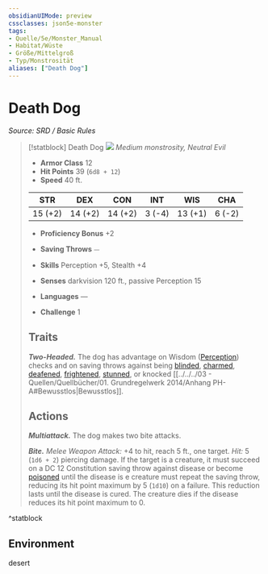 ```yaml
---
obsidianUIMode: preview
cssclasses: json5e-monster
tags:
- Quelle/5e/Monster_Manual
- Habitat/Wüste
- Größe/Mittelgroß
- Typ/Monstrosität
aliases: ["Death Dog"]
---
```

# Death Dog
*Source: SRD / Basic Rules*  

> [!statblock] Death Dog
> ![](compendium/bestiary/monstrosity/token/death-dog.png#token)
> *Medium monstrosity, Neutral Evil*
> 
> - **Armor Class** 12 
> - **Hit Points** 39 (`6d8 + 12`)
> - **Speed** 40 ft.
> 
> |STR|DEX|CON|INT|WIS|CHA|
> |:---:|:---:|:---:|:---:|:---:|:---:|
> |15 (+2)|14 (+2)|14 (+2)| 3 (-4)|13 (+1)| 6 (-2)|
> 
> - **Proficiency Bonus** +2
> - **Saving Throws** ⏤
> - **Skills** Perception +5, Stealth +4
> - **Senses** darkvision 120 ft., passive Perception 15
> 
> - **Languages** —
> - **Challenge** 1
> 
> ## Traits
> 
> ***Two-Headed.*** The dog has advantage on Wisdom ([Perception](rules/skills.md#Perception)) checks and on saving throws against being [blinded](rules/conditions.md#blinded), [charmed](rules/conditions.md#charmed), [deafened](rules/conditions.md#deafened), [frightened](rules/conditions.md#frightened), [stunned](rules/conditions.md#stunned), or knocked [[../../../03 - Quellen/Quellbücher/01. Grundregelwerk 2014/Anhang PH-A#Bewusstlos|Bewusstlos]].
> 
> ## Actions
> 
> ***Multiattack.*** The dog makes two bite attacks.
> 
> ***Bite.*** *Melee Weapon Attack:* +4 to hit, reach 5 ft., one target. *Hit:* 5 (`1d6 + 2`) piercing damage. If the target is a creature, it must succeed on a DC 12 Constitution saving throw against disease or become [poisoned](rules/conditions.md#poisoned) until the disease is [](../../../03%20-%20Quellen/Quellbücher/01.%20Grundregelwerk%202014/Anhang%20PH-A.md#Bewusstlos)e creature must repeat the saving throw, reducing its hit point maximum by 5 (`1d10`) on a failure. This reduction lasts until the disease is cured. The creature dies if the disease reduces its hit point maximum to 0.

^statblock

## Environment

desert